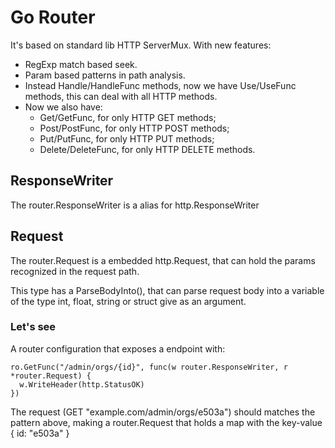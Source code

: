 # Go Router

It's based on standard lib HTTP ServerMux. With new features:
- RegExp match based seek.
- Param based patterns in path analysis.
- Instead Handle/HandleFunc methods, now we have Use/UseFunc methods, this can deal with all HTTP methods.
- Now we also have:
  - Get/GetFunc, for only HTTP GET methods;
  - Post/PostFunc, for only HTTP POST methods;
  - Put/PutFunc, for only HTTP PUT methods;
  - Delete/DeleteFunc, for only HTTP DELETE methods.

## ResponseWriter

The router.ResponseWriter is a alias for http.ResponseWriter

## Request

The router.Request is a embedded http.Request, that can hold the params recognized in the request path.

This type has a ParseBodyInto(), that can parse request body into a variable of the type int, float, string or struct give as an argument.

### Let's see

A router configuration that exposes a endpoint with:

    ro.GetFunc("/admin/orgs/{id}", func(w router.ResponseWriter, r *router.Request) {  
      w.WriteHeader(http.StatusOK)
    })

The request (GET "example.com/admin/orgs/e503a") should matches the pattern above, making a router.Request that holds a map with the key-value { id: "e503a" }
